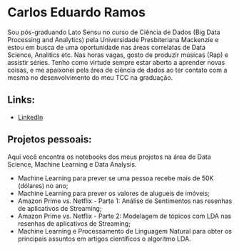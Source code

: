 # Carlos Eduardo Ramos

Sou pós-graduando Lato Sensu no curso de Ciência de Dados (Big Data Processing and Analytics) pela Universidade Presbiteriana Mackenzie e estou em busca de uma oportunidade nas áreas correlatas de Data Science, Analitics etc. 
Nas horas vagas, gosto de produzir músicas (Rap) e assistir séries. Tenho como virtude sempre estar aberto a aprender novas coisas, e me apaixonei pela área de ciência de dados ao ter contato com a mesma no desenvolvimento do meu TCC na graduação.

## Links:
* [LinkedIn](https://www.linkedin.com/in/carlos-eduardo-ramos-28483788/)

## Projetos pessoais:

Aqui você encontra os notebooks dos meus projetos na área de Data Science, Machine Learning e Data Analysis.

* Machine Learning para prever se uma pessoa recebe mais de 50K (dólares) no ano;
* Machine Learning para prever os valores de alugueis de imóveis;
* Amazon Prime vs. Netflix - Parte 1: Análise de Sentimentos nas resenhas de aplicativos de Streaming;
* Amazon Prime vs. Netflix - Parte 2: Modelagem de tópicos com LDA nas resenhas de aplicativos de Streaming;
* Machine Learning e Processamento de Linguagem Natural para obter os principais assuntos em artigos científicos o algoritmo LDA.
